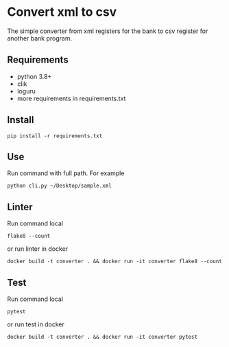 # Convert xml to csv
The simple converter from xml registers for the bank to csv register for another bank program.

## Requirements
- python 3.8+
- clik
- loguru
- more requirements in requirements.txt

## Install
```
pip install -r requirements.txt
```

## Use
Run command with full path. For example
```
python cli.py ~/Desktop/sample.xml
```

## Linter
Run command local
```
flake8 --count
```
or run linter in docker
```
docker build -t converter . && docker run -it converter flake8 --count
```

## Test
Run command local
```
pytest
```
or run test in docker
```
docker build -t converter . && docker run -it converter pytest
```
